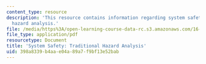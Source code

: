 ```yaml
---
content_type: resource
description: 'This resource contains information regarding system safety: Traditional
  hazard analysis.'
file: /media/https%3A/open-learning-course-data-rc.s3.amazonaws.com/16-63j-system-safety-spring-2016/398a8339b4aae04a89a7f9bf13e52bab_MIT16_63JS16_LecNotes8.pdf
file_type: application/pdf
resourcetype: Document
title: 'System Safety: Traditional Hazard Analysis'
uid: 398a8339-b4aa-e04a-89a7-f9bf13e52bab
---
```


